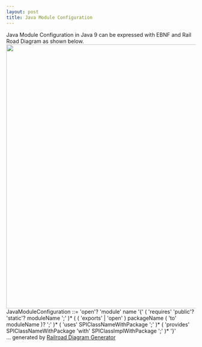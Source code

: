 ```yaml
---
layout: post
title: Java Module Configuration
---
```


<div class="message">
  Java Module Configuration in Java 9 can be expressed with EBNF and Rail Road Diagram as shown below.
</div>

<img src="https://i.pinimg.com/originals/1c/17/47/1c1747af6e09d50e889cb80afc17302b.png" alt="" style="width:700px;"/>

<div class="message">
JavaModuleConfiguration
         ::= 'open'? 'module' name '{' ( 'requires' 'public'? 'static'? moduleName ';' )* ( ( 'exports' | 'open' ) packageName ( 'to' moduleName )? ';' )* ( 'uses' SPIClassNameWithPackage ';' )* ( 'provides' SPIClassNameWithPackage 'with' SPIClassImplWithPackage ';' )* '}'
</div>

<div>
... generated by <a name="Railroad-Diagram-Generator" class="signature" title="http://www.bottlecaps.de/rr/ui" href="http://www.bottlecaps.de/rr/ui" target="_blank">Railroad Diagram Generator</a>
</div>




